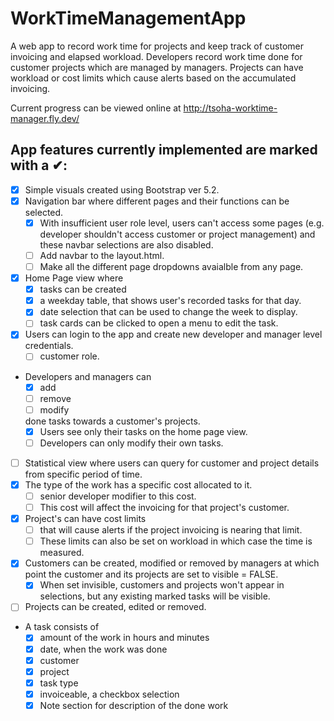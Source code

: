 # WorkTimeManagementApp
A web app to record work time for projects and keep track of customer invoicing and elapsed workload. Developers record work time done for customer projects which are managed by managers. Projects can have workload or cost limits which cause alerts based on the accumulated invoicing.

Current progress can be viewed online at http://tsoha-worktime-manager.fly.dev/

## App features currently implemented are marked with a ✔:

- [x] Simple visuals created using Bootstrap ver 5.2.
- [x] Navigation bar where different pages and their functions can be selected.
  - [x] With insufficient user role level, users can't access some pages (e.g. developer shouldn't access customer or project management)  and these navbar selections are also disabled.
  - [ ] Add navbar to the layout.html.
  - [ ] Make all the different page dropdowns avaialble from any page.
- [x] Home Page view where 
  - [x] tasks can be created
  - [x] a weekday table, that shows user's recorded tasks for that day.
  - [x] date selection that can be used to change the week to display.
  - [ ] task cards can be clicked to open a menu to edit the task.
- [x] Users can login to the app and create new developer and manager level credentials.
  - [ ] customer role.
- Developers and managers can
  - [x] add
  - [ ] remove
  - [ ] modify

  done tasks towards a customer's projects.
  - [x] Users see only their tasks on the home page view.
  - [ ] Developers can only modify their own tasks.
- [ ] Statistical view where users can query for customer and project details from specific period of time.
- [x] The type of the work has a specific cost allocated to it. 
  - [ ] senior developer modifier to this cost.
  - [ ] This cost will affect the invoicing for that project's customer.
- [x] Project's can have cost limits 
  - [ ] that will cause alerts if the project invoicing is nearing that limit.
  - [ ] These limits can also be set on workload in which case the time is measured.
- [x] Customers can be created, modified or removed by managers at which point the customer and its projects are set to visible = FALSE.
  - [x] When set invisible, customers and projects won't appear in selections, but any existing marked tasks will be visible.
- [ ] Projects can be created, edited or removed.
- A task consists of 
  - [x] amount of the work in hours and minutes
  - [x] date, when the work was done
  - [x] customer
  - [x] project
  - [x] task type
  - [x] invoiceable, a checkbox selection
  - [x] Note section for description of the done work
